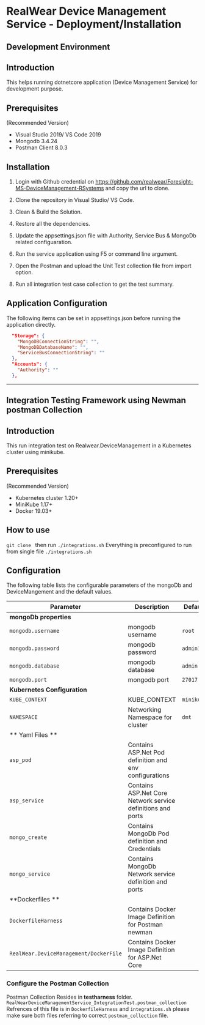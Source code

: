 # RealWear Device Management Service - Deployment/Installation 

## Development Environment

## Introduction

This helps running dotnetcore application (Device Management Service) for development purpose.

## Prerequisites
(Recommended Version)
- Visual Studio 2019/ VS Code 2019
- Mongodb 3.4.24
- Postman Client 8.0.3

## Installation

1. Login with Github credential on https://github.com/realwear/Foresight-MS-DeviceManagement-RSystems and copy the url to clone.

2. Clone the repository in Visual Studio/ VS Code.

3. Clean & Build the Solution.

4. Restore all the dependencies.

5. Update the appsettings.json file with Authority, Service Bus & MongoDb related configuaration. 

6. Run the service application using F5 or command line argument.

7. Open the Postman and upload the Unit Test collection file from import option.

8. Run all integration test case collection to get the test summary.

## Application Configuration

The following items can be set in appsettings.json before running the application directly.

```json
  "Storage": {
    "MongoDBConnectionString": "",
    "MongoDBDatabaseName": "",
    "ServiceBusConnectionString": ""
  },
  "Accounts": {
    "Authority": ""
  },

```
-------------------------------------------------------------------------------------------------------------------------
## Integration Testing Framework using Newman postman Collection

## Introduction

This run integration test on Realwear.DeviceManagement in a Kubernetes cluster using minikube.

## Prerequisites
(Recommended Version)
- Kubernetes cluster 1.20+
- MiniKube 1.17+
- Docker 19.03+

## How to use
`git clone `
then run `./integrations.sh`
Everything is preconfigured to run from single file `./integrations.sh` 


## Configuration

The following table lists the configurable parameters of the mongoDb and DeviceMangement and the default values.

| Parameter                                                                   | Description                                                                                                        | Default                         |
| --------------------------------------------------------------------------- | -------------------------------------------------------------------------------------------------------------------| ------------------------------- |
| **mongoDb properties**                                                   |
| `mongodb.username`                                                       | mongodb username                                                                                                | `root`                      |
| `mongodb.password`                                                       | mongodb password                                                                                                | `admin123`                      |
| `mongodb.database`                                                       | mongodb database                                                                                                | `admin`                      |
| `mongodb.port`                                                           | mongodb port                                                                                                    | `27017`                          |
|**Kubernetes Configuration**  |
|`KUBE_CONTEXT` | KUBE_CONTEXT | `minikube`|
|`NAMESPACE`| Networking Namespace for cluster | `dmt`|
|** Yaml Files **|
|`asp_pod` | Contains ASP.Net Pod definition and env configurations|
|`asp_service` | Contains ASP.Net Core Network service definitions and ports|
|`mongo_create` | Contains MongoDb Pod definition and Credentials|
|`mongo_service`| Contains MongoDb Network service definition and ports|
|**Dockerfiles **|
|`DockerfileHarness` | Contains Docker Image Definition for Postman newman|
|`RealWear.DeviceManagement/DockerFile` | Contains Docker Image Definition for ASP.Net Core |


### Configure the Postman Collection
Postman Collection Resides in **testharness** folder. `RealWearDeviceManagementService_IntegrationTest.postman_collection` 
Refrences of this file is in `DockerfileHarness` and `integrations.sh` please make sure both files referring to correct `postman_collection` file.

